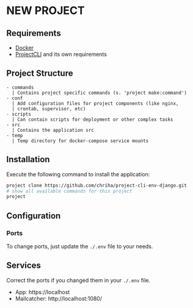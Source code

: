 # NEW PROJECT

## Requirements
- [Docker](https://docs.docker.com/engine/installation/)
- [ProjectCLI](https://github.com/chriha/project-cli) and its own requirements

## Project Structure
```
- commands
  | Contains project specific commands (s. 'project make:command')
- conf
  | Add configuration files for project components (like nginx,
  | crontab, supervisor, etc)
- scripts
  | Can contain scripts for deployment or other complex tasks
- src
  | Contains the application src
- temp
  | Temp directory for docker-compose service mounts
```

## Installation
Execute the following command to install the application:
```bash
project clone https://github.com/chriha/project-cli-env-django.git
# show all available commands for this project
project
```

## Configuration

### Ports
To change ports, just update the `./.env` file to your needs.

## Services
Correct the ports if you changed them in your `./.env` file.
- App: https://localhost
- Mailcatcher: http://localhost:1080/
